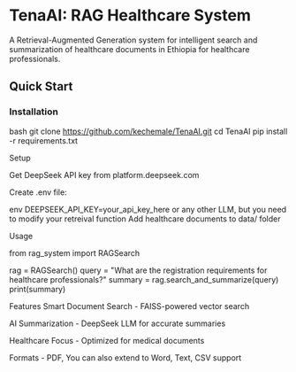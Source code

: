 # TenaAI: RAG Healthcare System

A Retrieval-Augmented Generation system for intelligent search and summarization of healthcare documents in Ethiopia for healthcare professionals.

## Quick Start

### Installation
bash
git clone https://github.com/kechemale/TenaAI.git
cd TenaAI
pip install -r requirements.txt

Setup

Get DeepSeek API key from platform.deepseek.com

Create .env file:

env
DEEPSEEK_API_KEY=your_api_key_here or any other LLM, but you need to modify your retreival function
Add healthcare documents to data/ folder

Usage

from rag_system import RAGSearch

rag = RAGSearch()
query = "What are the registration requirements for healthcare professionals?"
summary = rag.search_and_summarize(query)
print(summary)

Features
Smart Document Search - FAISS-powered vector search

AI Summarization - DeepSeek LLM for accurate summaries

Healthcare Focus - Optimized for medical documents

Formats - PDF, You can also extend to Word, Text, CSV support

